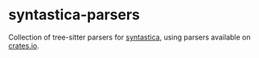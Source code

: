 # syntastica-parsers

Collection of tree-sitter parsers for
[syntastica](https://crates.io/crates/syntastica), using parsers available on
[crates.io](https://crates.io).
